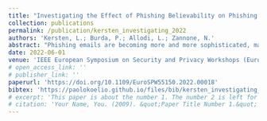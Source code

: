 ```yaml
---
title: "Investigating the Effect of Phishing Believability on Phishing Reporting"
collection: publications
permalink: /publication/kersten_investigating_2022
authors: 'Kersten, L.; Burda, P.; Allodi, L.; Zannone, N.'
abstract: "Phishing emails are becoming more and more sophisticated, making current detection techniques ineffective. The reporting of phishing emails from users is, thus, crucial for organizations to detect phishing attacks and mitigate their effect. Despite extensive research on how the believability of a phishing email affects detection rates, there is little to no research about the relationship between the believability of a phishing email and the associated reporting rate. In this work, we present a controlled experiment with 446 subjects to evaluate how the reporting rate of a phishing email is linked to its believability and detection rate. Our results show that the reporting rate decreases as the believability of the email increases and that around half of the subjects who detect the mail as phishing, have an intention to report the email. However, the group intending to report an email is not a subset of the group detecting the mail as phishing, suggesting that reporting is still a concept misunderstood by many."
date: 2022-06-01
venue: 'IEEE European Symposium on Security and Privacy Workshops (EuroS&PW 2022)'
# open_access_link: ''
# publisher_link: ''
paperurl: 'https://doi.org/10.1109/EuroSPW55150.2022.00018'
bibtex:	'https://paolokoelio.github.io/files/bib/kersten_investigating_2022.bib'
# excerpt: 'This paper is about the number 1. The number 2 is left for future work.'
# citation: 'Your Name, You. (2009). &quot;Paper Title Number 1.&quot; <i>Journal 1</i>. 1(1).'
---
```

